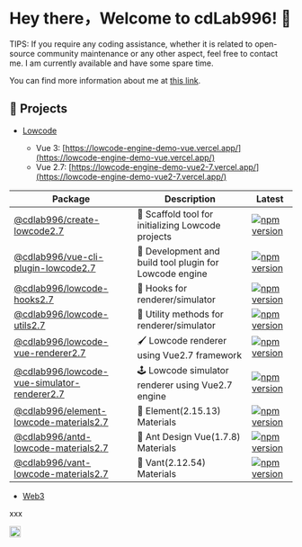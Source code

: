 # Hey there，Welcome to cdLab996! 👋

<!-- Consider things from every angle. -->

TIPS: If you require any coding assistance, whether it is related to open-source community maintenance or any other aspect, feel free to contact me. I am currently available and have some spare time. 

You can find more information about me at [this link](https://linktr.ee/wuchendi).

## 🚀 Projects

- [Lowcode](https://github.com/orgs/cdLab996/projects/1/views/1)

  - Vue 3: [https://lowcode-engine-demo-vue.vercel.app/](https://lowcode-engine-demo-vue.vercel.app/)
  - Vue 2.7: [https://lowcode-engine-demo-vue2-7.vercel.app/](https://lowcode-engine-demo-vue2-7.vercel.app/)

| Package                                                                                                                                    | Description                                            | Latest                                                                                                                                                                         |
| ------------------------------------------------------------------------------------------------------------------------------------------ | ------------------------------------------------------ | ------------------------------------------------------------------------------------------------------------------------------------------------------------------------------ |
| [@cdlab996/create-lowcode2.7](https://github.com/cdLab996/lowcode-engine-tools2.7/blob/main/packages/create-lowcode)                       | 🔨 Scaffold tool for initializing Lowcode projects      | [![npm version](https://img.shields.io/npm/v/@cdlab996/create-lowcode2.7?logo=npm)](https://www.npmjs.com/package/@cdlab996/create-lowcode2.7)                                 |
| [@cdlab996/vue-cli-plugin-lowcode2.7](https://github.com/cdLab996/lowcode-engine-tools2.7/blob/main/packages/vue-cli-plugin-lowcode)       | 🔨 Development and build tool plugin for Lowcode engine | [![npm version](https://img.shields.io/npm/v/@cdlab996/vue-cli-plugin-lowcode2.7?logo=npm)](https://www.npmjs.com/package/@cdlab996/vue-cli-plugin-lowcode2.7)                 |
| [@cdlab996/lowcode-hooks2.7](https://github.com/cdLab996/lowcode-engine-vue2.7/tree/main/packages/hooks)                                   | 🎣 Hooks for renderer/simulator                         | [![npm version](https://img.shields.io/npm/v/@cdlab996/lowcode-hooks2.7?logo=npm)](https://www.npmjs.com/package/@cdlab996/lowcode-hooks2.7)                                   |
| [@cdlab996/lowcode-utils2.7](https://github.com/cdLab996/lowcode-engine-vue2.7/tree/main/packages/utils)                                   | 🔧 Utility methods for renderer/simulator               | [![npm version](https://img.shields.io/npm/v/@cdlab996/lowcode-utils2.7?logo=npm)](https://www.npmjs.com/package/@cdlab996/lowcode-utils2.7)                                   |
| [@cdlab996/lowcode-vue-renderer2.7](https://github.com/cdLab996/lowcode-engine-vue2.7/tree/main/packages/vue-renderer)                     | 🖌️ Lowcode renderer using Vue2.7 framework              | [![npm version](https://img.shields.io/npm/v/@cdlab996/lowcode-vue-renderer2.7?logo=npm)](https://www.npmjs.com/package/@cdlab996/lowcode-vue-renderer2.7)                     |
| [@cdlab996/lowcode-vue-simulator-renderer2.7](https://github.com/cdLab996/lowcode-engine-vue2.7/tree/main/packages/vue-simulator-renderer) | 🕹️ Lowcode simulator renderer using Vue2.7 engine       | [![npm version](https://img.shields.io/npm/v/@cdlab996/lowcode-vue-simulator-renderer2.7?logo=npm)](https://www.npmjs.com/package/@cdlab996/lowcode-vue-simulator-renderer2.7) |
| [@cdlab996/element-lowcode-materials2.7](https://github.com/cdLab996/lowcode-engine-materials-vue2.7/tree/main/packages/element)           | 🎨 Element(2.15.13) Materials                           | [![npm version](https://img.shields.io/npm/v/@cdlab996/element-lowcode-materials2.7?logo=npm)](https://www.npmjs.com/package/@cdlab996/element-lowcode-materials2.7)           |
| [@cdlab996/antd-lowcode-materials2.7](https://github.com/cdLab996/lowcode-engine-materials-vue2.7/tree/main/packages/antd)                 | 🎨 Ant Design Vue(1.7.8) Materials                      | [![npm version](https://img.shields.io/npm/v/@cdlab996/antd-lowcode-materials2.7?logo=npm)](https://www.npmjs.com/package/@cdlab996/antd-lowcode-materials2.7)                 |
| [@cdlab996/vant-lowcode-materials2.7](https://github.com/cdLab996/lowcode-engine-materials-vue2.7/tree/main/packages/vant)                 | 🎨 Vant(2.12.54) Materials                              | [![npm version](https://img.shields.io/npm/v/@cdlab996/vant-lowcode-materials2.7?logo=npm)](https://www.npmjs.com/package/@cdlab996/vant-lowcode-materials2.7)                 |


- [Web3](https://github.com/orgs/cdLab996/projects/2)

xxx

<div><img height="20" src="https://komarev.com/ghpvc/?username=cdLab996"></div>
